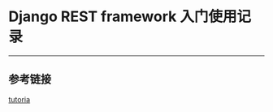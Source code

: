 # Django REST framework 入门使用记录
***

## 参考链接
[tutoria](http://www.django-rest-framework.org/tutorial/2-requests-and-responses/)